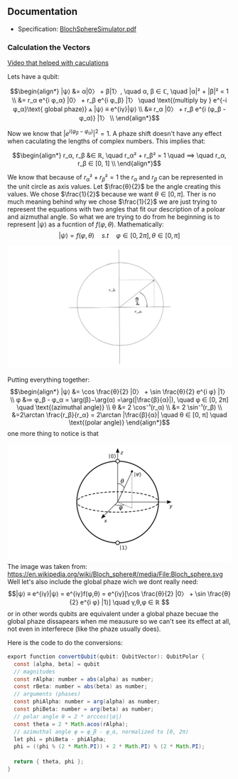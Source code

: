 ## Documentation

- Specification: [BlochSphereSimulator.pdf](https://github.com/KlevisImeri/BlochSphere/blob/main/BlochSphereSimulator.pdf)

### Calculation the Vectors
[Video that helped with caculations](https://www.youtube.com/watch?v=a-dIl1Y1aTs)

Lets have a qubit:

$$\begin{align*}  
|ψ⟩ &= α|0〉 + β|1〉, \quad α, β ∈ ℂ, \quad |α|² + |β|² = 1 \\  
&= r_α e^{i φ_α} |0〉 + r_β e^{i φ_β} |1〉 \quad \text{(multiply by } e^{-i φ_α}\text{ global phaze)} ⩓ |ψ⟩ ≡ e^{iγ}|ψ⟩ \\  
&≡ r_α |0〉 + r_β e^{i (φ_β - φ_α)} |1〉 \\    
\end{align*}$$

Now we know that $|e^{i (φ_β - φ_α)}|^2=1$. A phaze shift doesn't have any effect when caculating the lengths of complex numbers. This implies that:

$$\begin{align*}
r_α, r_β &∈ ℝ,  \quad r_α² + r_β² = 1 \quad ⟹  \quad r_α, r_β ∈ [0, 1] \\  
\end{align*}$$

We know that because of $r_α² + r_β² = 1$ the $r_α$ and $r_β$ can be represented in the unit circle as axis values.
Let $\frac{θ}{2}$ be the angle creating this values. We chose $\frac{1}{2}$ because we want $θ ∈ [0, π]$.
Ther is no much meaning behind why we chose $\frac{1}{2}$ we are just trying to represent the equations with two angles that fit our description of a poloar and aizmuthal angle.
So what we are trying to do from he beginning is to represent $|ψ⟩$ as a fucntion of $f(φ,θ)$.
Mathematically:
$$ |ψ⟩ = f(φ,θ) \quad s.t \quad φ ∈ [0, 2π],  θ ∈ [0, π]  $$

![](assets/unit.png)


Putting everything together:
$$\begin{align*}
|ψ⟩ &= \cos \frac{θ}{2} |0〉 + \sin \frac{θ}{2} e^{i φ} |1〉 \\  
φ &≔ φ_β - φ_α = \arg(β)−\arg(α) =\arg(|\frac{β}{α}|),  \quad φ ∈ [0, 2π] \quad \text{(azimuthal angle)} \\  
θ &= 2 \cos⁻¹(r_α) \\  
&= 2 \sin⁻¹(r_β) \\
&=2\arctan \frac{r_β}{r_α} = 2\arctan |\frac{β}{α}| \quad θ ∈ [0, π] \quad \text{(polar angle)}
\end{align*}$$
one more thing to notice is that


![Bloch Sphere (source: Wikipedia)](assets/sphere.png)
The image was taken from: https://en.wikipedia.org/wiki/Bloch_sphere#/media/File:Bloch_sphere.svg
Well let's also include the global phaze wich we dont really need:
$$|ψ⟩ ≡ e^{iγ}|ψ⟩ = e^{iγ}f(φ,θ) = e^{iγ}[\cos \frac{θ}{2} |0〉 + \sin \frac{θ}{2} e^{i φ} |1⟩] \quad γ,θ,φ ∈ ℝ $$
or in other words qubits are equivalent under a global phaze becuae the global phaze dissapears when me meausure so we can't see its effect at all, not even in interferece (like the phaze usually does).

Here is the code to do the conversions:
```java
export function convertQubit(qubit: QubitVector): QubitPolar {
  const [alpha, beta] = qubit
  // magnitudes
  const rAlpha: number = abs(alpha) as number;
  const rBeta: number = abs(beta) as number;
  // arguments (phases)
  const phiAlpha: number = arg(alpha) as number;
  const phiBeta: number = arg(beta) as number;
  // polar angle θ = 2 * arccos(|α|)
  const theta = 2 * Math.acos(rAlpha);
  // azimuthal angle φ = φ_β - φ_α, normalized to [0, 2π)
  let phi = phiBeta - phiAlpha;
  phi = ((phi % (2 * Math.PI)) + 2 * Math.PI) % (2 * Math.PI);

  return { theta, phi };
}
```
